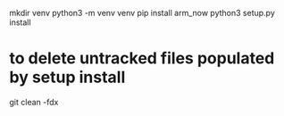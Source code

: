 mkdir venv
python3 -m venv venv
pip install arm_now
python3 setup.py install
# to delete untracked files populated by setup install
git clean -fdx
